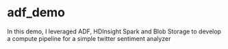 # adf_demo
In this demo, I leveraged ADF, HDInsight Spark and Blob Storage to develop a compute pipeline for a simple twitter sentiment analyzer


